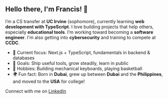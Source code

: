 ## Hello there, I'm Francis! 👋

I’m a CS transfer at **UC Irvine** (sophomore), currently learning **web development with TypeScript**. I love building projects that help others, especially **educational tools**. I’m working toward becoming a **software engineer**. I'm also getting into **cybersecurity** and training to compete at **CCDC**.

- 🔭 Current focus: Next.js + TypeScript, fundamentals in backend & databases  
- 🎯 Goals: Ship useful tools, grow steadily, learn in public  
- 🧰 Hobbies: Building mechanical keyboards, playing basketball  
- 🌍 Fun fact: Born in **Dubai**, grew up between **Dubai** and the **Philippines**, and moved to the **USA** for college!

Connect with me on [LinkedIn](linkedin.com/in/francis-e-padua)

